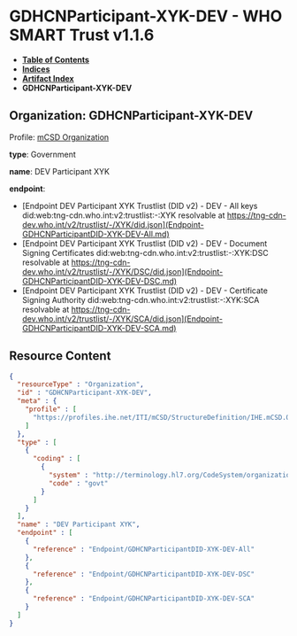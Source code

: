 # GDHCNParticipant-XYK-DEV - WHO SMART Trust v1.1.6

* [**Table of Contents**](toc.md)
* [**Indices**](indices.md)
* [**Artifact Index**](artifacts.md)
* **GDHCNParticipant-XYK-DEV**

## Organization: GDHCNParticipant-XYK-DEV

Profile: [mCSD Organization](https://profiles.ihe.net/ITI/mCSD/4.0.0/StructureDefinition-IHE.mCSD.Organization.html)

**type**: Government

**name**: DEV Participant XYK

**endpoint**: 

* [Endpoint DEV Participant XYK Trustlist (DID v2) - DEV - All keys did:web:tng-cdn.who.int:v2:trustlist:-:XYK resolvable at https://tng-cdn-dev.who.int/v2/trustlist/-/XYK/did.json](Endpoint-GDHCNParticipantDID-XYK-DEV-All.md)
* [Endpoint DEV Participant XYK Trustlist (DID v2) - DEV - Document Signing Certificates did:web:tng-cdn.who.int:v2:trustlist:-:XYK:DSC resolvable at https://tng-cdn-dev.who.int/v2/trustlist/-/XYK/DSC/did.json](Endpoint-GDHCNParticipantDID-XYK-DEV-DSC.md)
* [Endpoint DEV Participant XYK Trustlist (DID v2) - DEV - Certificate Signing Authority did:web:tng-cdn.who.int:v2:trustlist:-:XYK:SCA resolvable at https://tng-cdn-dev.who.int/v2/trustlist/-/XYK/SCA/did.json](Endpoint-GDHCNParticipantDID-XYK-DEV-SCA.md)



## Resource Content

```json
{
  "resourceType" : "Organization",
  "id" : "GDHCNParticipant-XYK-DEV",
  "meta" : {
    "profile" : [
      "https://profiles.ihe.net/ITI/mCSD/StructureDefinition/IHE.mCSD.Organization"
    ]
  },
  "type" : [
    {
      "coding" : [
        {
          "system" : "http://terminology.hl7.org/CodeSystem/organization-type",
          "code" : "govt"
        }
      ]
    }
  ],
  "name" : "DEV Participant XYK",
  "endpoint" : [
    {
      "reference" : "Endpoint/GDHCNParticipantDID-XYK-DEV-All"
    },
    {
      "reference" : "Endpoint/GDHCNParticipantDID-XYK-DEV-DSC"
    },
    {
      "reference" : "Endpoint/GDHCNParticipantDID-XYK-DEV-SCA"
    }
  ]
}

```
